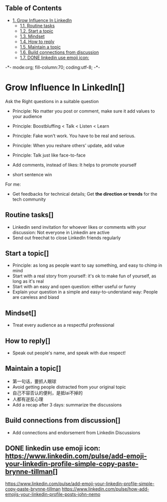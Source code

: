 <div id="table-of-contents">
<h2>Table of Contents</h2>
<div id="text-table-of-contents">
<ul>
<li><a href="#sec-1">1. Grow Influence In LinkedIn</a>
<ul>
<li><a href="#sec-1-1">1.1. Routine tasks</a></li>
<li><a href="#sec-1-2">1.2. Start a topic</a></li>
<li><a href="#sec-1-3">1.3. Mindset</a></li>
<li><a href="#sec-1-4">1.4. How to reply</a></li>
<li><a href="#sec-1-5">1.5. Maintain a topic</a></li>
<li><a href="#sec-1-6">1.6. Build connections from discussion</a></li>
<li><a href="#sec-1-7">1.7. <span class="done DONE">DONE</span> linkedin use emoji icon: </a></li>
</ul>
</li>
</ul>
</div>
</div>

-\*- mode:org; fill-column:70; coding:utf-8; -\*-

# Grow Influence In LinkedIn<a id="sec-1" name="sec-1">[]</a>

Ask the Right questions in a suitable question

-   Principle: No matter you post or comment, make sure it add values to your audience

-   Principle: Boostbluffing < Talk < Listen < Learn
-   Principle: Fake won't work. You have to be real and serious.
-   Principle: When you reshare others' update, add value
-   Principle: Talk just like face-to-face
-   Add comments, instead of likes: It helps to promote yourself
-   short sentence win

For me:

-   Get feedbacks for technical details; Get **the direction or trends** for the tech community

## Routine tasks<a id="sec-1-1" name="sec-1-1">[]</a>

-   Linkedin send invitation for whoever likes or comments with your discussion: Not everyone in Linkedin are active
-   Send out freechat to close LinkedIn friends regularly

## Start a topic<a id="sec-1-2" name="sec-1-2">[]</a>

-   Principle: as long as people want to say something, and easy to chimp in mind
-   Start with a real story from yourself: it's ok to make fun of yourself, as long as it's real
-   Start with an easy and open question: either useful or funny
-   Explain your question in a simple and easy-to-understand way: People are careless and biasd

## Mindset<a id="sec-1-3" name="sec-1-3">[]</a>

-   Treat every audience as a respectful professional

## How to reply<a id="sec-1-4" name="sec-1-4">[]</a>

-   Speak out people's name, and speak with due respect!

## Maintain a topic<a id="sec-1-5" name="sec-1-5">[]</a>

-   第一句话，要抓人眼球
-   Avoid getting people distracted from your original topic
-   自己不容否认的便利，是抵lai不掉的
-   人都有逆反心理
-   Add a recap after 3 days: summarize the discussions

## Build connections from discussion<a id="sec-1-6" name="sec-1-6">[]</a>

-   Add connections and endorsement from Linkedin Discussions

## DONE linkedin use emoji icon: <https://www.linkedin.com/pulse/add-emoji-your-linkedin-profile-simple-copy-paste-brynne-tillman><a id="sec-1-7" name="sec-1-7">[]</a>

<https://www.linkedin.com/pulse/add-emoji-your-linkedin-profile-simple-copy-paste-brynne-tillman>
<https://www.linkedin.com/pulse/how-add-emojis-your-linkedin-profile-posts-john-nemo>